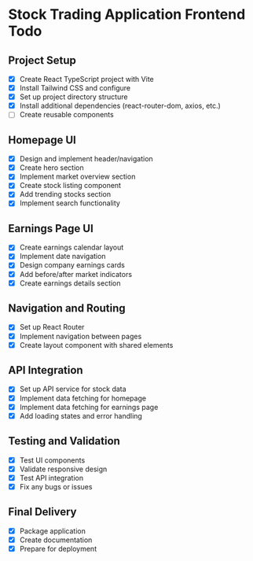 # Stock Trading Application Frontend Todo

## Project Setup
- [x] Create React TypeScript project with Vite
- [x] Install Tailwind CSS and configure
- [x] Set up project directory structure
- [x] Install additional dependencies (react-router-dom, axios, etc.)
- [ ] Create reusable components

## Homepage UI
- [x] Design and implement header/navigation
- [x] Create hero section
- [x] Implement market overview section
- [x] Create stock listing component
- [x] Add trending stocks section
- [x] Implement search functionality

## Earnings Page UI
- [x] Create earnings calendar layout
- [x] Implement date navigation
- [x] Design company earnings cards
- [x] Add before/after market indicators
- [x] Create earnings details section

## Navigation and Routing
- [x] Set up React Router
- [x] Implement navigation between pages
- [x] Create layout component with shared elements

## API Integration
- [x] Set up API service for stock data
- [x] Implement data fetching for homepage
- [x] Implement data fetching for earnings page
- [x] Add loading states and error handling

## Testing and Validation
- [x] Test UI components
- [x] Validate responsive design
- [x] Test API integration
- [x] Fix any bugs or issues

## Final Delivery
- [x] Package application
- [x] Create documentation
- [x] Prepare for deployment
